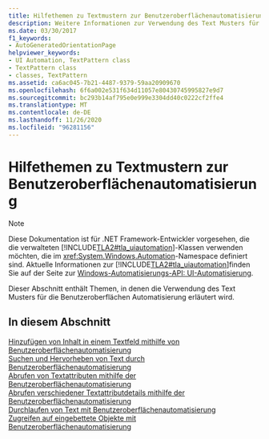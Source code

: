 ```yaml
---
title: Hilfethemen zu Textmustern zur Benutzeroberflächenautomatisierung
description: Weitere Informationen zur Verwendung des Text Musters für die Benutzeroberflächen Automatisierung finden Sie unter Links zu Themen zur Vorgehensweise. Die Themen umfassen das Hinzufügen von Inhalt zu einem Textfeld, das Durchlaufen von Text und mehr.
ms.date: 03/30/2017
f1_keywords:
- AutoGeneratedOrientationPage
helpviewer_keywords:
- UI Automation, TextPattern class
- TextPattern class
- classes, TextPattern
ms.assetid: ca6ac045-7b21-4487-9379-59aa20909670
ms.openlocfilehash: 6f6a002e531f634d11057e80430745995827e9d7
ms.sourcegitcommit: bc293b14af795e0e999e3304dd40c0222cf2ffe4
ms.translationtype: MT
ms.contentlocale: de-DE
ms.lasthandoff: 11/26/2020
ms.locfileid: "96281156"
---
```

# <a name="ui-automation-text-pattern-how-to-topics"></a>Hilfethemen zu Textmustern zur Benutzeroberflächenautomatisierung

> [!NOTE]
> Diese Dokumentation ist für .NET Framework-Entwickler vorgesehen, die die verwalteten [!INCLUDE[TLA2#tla_uiautomation](../../../includes/tla2sharptla-uiautomation-md.md)]-Klassen verwenden möchten, die im <xref:System.Windows.Automation>-Namespace definiert sind. Aktuelle Informationen zur [!INCLUDE[TLA2#tla_uiautomation](../../../includes/tla2sharptla-uiautomation-md.md)]finden Sie auf der Seite zur [Windows-Automatisierungs-API: UI-Automatisierung](/windows/win32/winauto/entry-uiauto-win32).  
  
 Dieser Abschnitt enthält Themen, in denen die Verwendung des Text Musters für die Benutzeroberflächen Automatisierung erläutert wird.  
  
## <a name="in-this-section"></a>In diesem Abschnitt  

 [Hinzufügen von Inhalt in einem Textfeld mithilfe von Benutzeroberflächenautomatisierung](add-content-to-a-text-box-using-ui-automation.md)  
 [Suchen und Hervorheben von Text durch Benutzeroberflächenautomatisierung](find-and-highlight-text-using-ui-automation.md)  
 [Abrufen von Textattributen mithilfe der Benutzeroberflächenautomatisierung](obtain-text-attributes-using-ui-automation.md)  
 [Abrufen verschiedener Textattributdetails mithilfe der Benutzeroberflächenautomatisierung](obtain-mixed-text-attribute-details-using-ui-automation.md)  
 [Durchlaufen von Text mit Benutzeroberflächenautomatisierung](traverse-text-using-ui-automation.md)  
 [Zugreifen auf eingebettete Objekte mit Benutzeroberflächenautomatisierung](access-embedded-objects-using-ui-automation.md)
